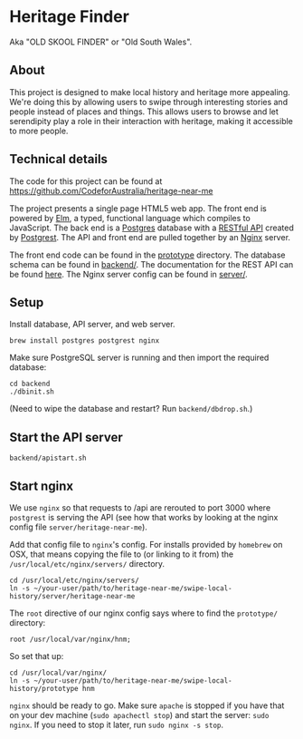 # Heritage Finder

Aka "OLD SKOOL FINDER" or "Old South Wales".

## About
This project is designed to make local history and heritage more appealing.
We're doing this by allowing users to swipe through interesting stories and people instead of places and things. This allows users to browse and let serendipity play a role in their interaction with heritage, making it accessible to more people.


## Technical details
The code for this project can be found at https://github.com/CodeforAustralia/heritage-near-me

The project presents a single page HTML5 web app.
The front end is powered by [Elm](http://elm-lang.org), a typed, functional language which compiles to JavaScript.
The back end is a [Postgres](http://www.postgresql.org) database with a [RESTful API](https://en.wikipedia.org/wiki/Representational_state_transfer) created by [Postgrest](http://postgrest.com).
The API and front end are pulled together by an [Nginx](http://nginx.org/en/) server.

The front end code can be found in the [prototype](prototype) directory.
The database schema can be found in [backend/](backend/heritage-near-me.sql).
The documentation for the REST API can be found [here](http://postgrest.com/api/reading/).
The Nginx server config can be found in [server/](server/heritage-near-me).


## Setup

Install database, API server, and web server.

```
brew install postgres postgrest nginx
```

Make sure PostgreSQL server is running and then import the required database:

```
cd backend
./dbinit.sh
```

(Need to wipe the database and restart? Run `backend/dbdrop.sh`.)


## Start the API server

```
backend/apistart.sh
```

## Start nginx

We use `nginx` so that requests to /api are rerouted to port 3000 where `postgrest`
is serving the API (see how that works by looking at the nginx config file `server/heritage-near-me`).

Add that config file to `nginx`'s config. For installs provided by `homebrew` on OSX, that means copying the file to (or linking to it from) the `/usr/local/etc/nginx/servers/` directory.

```
cd /usr/local/etc/nginx/servers/
ln -s ~/your-user/path/to/heritage-near-me/swipe-local-history/server/heritage-near-me
```

The `root` directive of our nginx config says where to find the `prototype/` directory:

```
root /usr/local/var/nginx/hnm;
```

So set that up:

```
cd /usr/local/var/nginx/
ln -s ~/your-user/path/to/heritage-near-me/swipe-local-history/prototype hnm
```

`nginx` should be ready to go. Make sure `apache` is stopped if you have that on your dev machine (`sudo apachectl stop`) and start the server: `sudo nginx`. If you need to stop it later, run `sudo nginx -s stop`.




